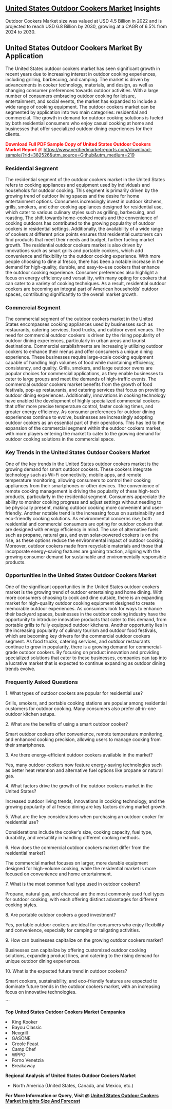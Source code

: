 <h2><a href="https://www.verifiedmarketreports.com/download-sample/?rid=382526&amp;utm_source=Github&amp;utm_medium=219" target="_blank">United States Outdoor Cookers Market</a> Insights</h2><p>Outdoor Cookers Market size was valued at USD 4.5 Billion in 2022 and is projected to reach USD 6.8 Billion by 2030, growing at a CAGR of 6.5% from 2024 to 2030.</p><p> <h2>United States Outdoor Cookers Market By Application</h2> <p>The United States outdoor cookers market has seen significant growth in recent years due to increasing interest in outdoor cooking experiences, including grilling, barbecuing, and camping. The market is driven by advancements in cooker technology, materials, and design, as well as changing consumer preferences towards outdoor activities. With a large number of consumers embracing outdoor cooking for leisure, entertainment, and social events, the market has expanded to include a wide range of cooking equipment. The outdoor cookers market can be segmented by application into two main categories: residential and commercial. The growth in demand for outdoor cooking solutions is fueled by both residential consumers who enjoy casual cooking at home and businesses that offer specialized outdoor dining experiences for their clients. <p><span class=""><span style="color: #ff0000;"><strong>Download Full PDF Sample Copy of United States Outdoor Cookers Market Report</strong> @ </span><a href="https://www.verifiedmarketreports.com/download-sample/?rid=382526&amp;utm_source=Github&amp;utm_medium=219" target="_blank">https://www.verifiedmarketreports.com/download-sample/?rid=382526&amp;utm_source=Github&amp;utm_medium=219</a></span></p></p> <h3>Residential Segment</h3> <p>The residential segment of the outdoor cookers market in the United States refers to cooking appliances and equipment used by individuals and households for outdoor cooking. This segment is primarily driven by the growing trend of outdoor living spaces and the desire for home entertainment options. Consumers increasingly invest in outdoor kitchens, grills, smokers, and other cooking appliances designed for residential use, which cater to various culinary styles such as grilling, barbecuing, and roasting. The shift towards home-cooked meals and the convenience of cooking outdoors has contributed to the growing popularity of outdoor cookers in residential settings. Additionally, the availability of a wide range of cookers at different price points ensures that residential customers can find products that meet their needs and budget, further fueling market growth. The residential outdoor cookers market is also driven by innovations such as smart grills and portable cookers, which add convenience and flexibility to the outdoor cooking experience. With more people choosing to dine al fresco, there has been a notable increase in the demand for high-quality, durable, and easy-to-use cookers that enhance the outdoor cooking experience. Consumer preferences also highlight a focus on energy efficiency and versatility, with many opting for cookers that can cater to a variety of cooking techniques. As a result, residential outdoor cookers are becoming an integral part of American households' outdoor spaces, contributing significantly to the overall market growth. <h3>Commercial Segment</h3> <p>The commercial segment of the outdoor cookers market in the United States encompasses cooking appliances used by businesses such as restaurants, catering services, food trucks, and outdoor event venues. The need for commercial outdoor cookers is driven by the rising popularity of outdoor dining experiences, particularly in urban areas and tourist destinations. Commercial establishments are increasingly utilizing outdoor cookers to enhance their menus and offer consumers a unique dining experience. These businesses require large-scale cooking equipment capable of handling high volumes of food while maintaining efficiency, consistency, and quality. Grills, smokers, and large outdoor ovens are popular choices for commercial applications, as they enable businesses to cater to large groups and meet the demands of high-traffic events. The commercial outdoor cookers market benefits from the growth of food festivals, pop-up restaurants, and catering services that focus on providing outdoor dining experiences. Additionally, innovations in cooking technology have enabled the development of highly specialized commercial cookers that offer more precise temperature control, faster cooking times, and greater energy efficiency. As consumer preferences for outdoor dining experiences continue to evolve, businesses are increasingly adopting outdoor cookers as an essential part of their operations. This has led to the expansion of the commercial segment within the outdoor cookers market, with more players entering the market to cater to the growing demand for outdoor cooking solutions in the commercial space. <h3>Key Trends in the United States Outdoor Cookers Market</h3> <p>One of the key trends in the United States outdoor cookers market is the growing demand for smart outdoor cookers. These cookers integrate technology such as Wi-Fi connectivity, mobile apps, and remote temperature monitoring, allowing consumers to control their cooking appliances from their smartphones or other devices. The convenience of remote cooking management is driving the popularity of these high-tech products, particularly in the residential segment. Consumers appreciate the ability to monitor cooking progress and adjust settings without needing to be physically present, making outdoor cooking more convenient and user-friendly. Another notable trend is the increasing focus on sustainability and eco-friendly cooking solutions. As environmental concerns rise, both residential and commercial consumers are opting for outdoor cookers that are designed with energy efficiency in mind. The use of alternative fuels such as propane, natural gas, and even solar-powered cookers is on the rise, as these options reduce the environmental impact of outdoor cooking. Moreover, outdoor cookers made from recyclable materials and those that incorporate energy-saving features are gaining traction, aligning with the growing consumer demand for sustainable and environmentally responsible products. <h3>Opportunities in the United States Outdoor Cookers Market</h3> <p>One of the significant opportunities in the United States outdoor cookers market is the growing trend of outdoor entertaining and home dining. With more consumers choosing to cook and dine outside, there is an expanding market for high-quality outdoor cooking equipment designed to create memorable outdoor experiences. As consumers look for ways to enhance their backyard spaces, businesses in the outdoor cooking industry have the opportunity to introduce innovative products that cater to this demand, from portable grills to fully equipped outdoor kitchens. Another opportunity lies in the increasing popularity of culinary tourism and outdoor food festivals, which are becoming key drivers for the commercial outdoor cookers segment. As food trucks, catering services, and outdoor restaurants continue to grow in popularity, there is a growing demand for commercial-grade outdoor cookers. By focusing on product innovation and providing specialized solutions that cater to these businesses, companies can tap into a lucrative market that is expected to continue expanding as outdoor dining trends evolve. <h3>Frequently Asked Questions</h3> <p>1. What types of outdoor cookers are popular for residential use?</p> <p>Grills, smokers, and portable cooking stations are popular among residential customers for outdoor cooking. Many consumers also prefer all-in-one outdoor kitchen setups.</p> <p>2. What are the benefits of using a smart outdoor cooker?</p> <p>Smart outdoor cookers offer convenience, remote temperature monitoring, and enhanced cooking precision, allowing users to manage cooking from their smartphones.</p> <p>3. Are there energy-efficient outdoor cookers available in the market?</p> <p>Yes, many outdoor cookers now feature energy-saving technologies such as better heat retention and alternative fuel options like propane or natural gas.</p> <p>4. What factors drive the growth of the outdoor cookers market in the United States?</p> <p>Increased outdoor living trends, innovations in cooking technology, and the growing popularity of al fresco dining are key factors driving market growth.</p> <p>5. What are the key considerations when purchasing an outdoor cooker for residential use?</p> <p>Considerations include the cooker’s size, cooking capacity, fuel type, durability, and versatility in handling different cooking methods.</p> <p>6. How does the commercial outdoor cookers market differ from the residential market?</p> <p>The commercial market focuses on larger, more durable equipment designed for high-volume cooking, while the residential market is more focused on convenience and home entertainment.</p> <p>7. What is the most common fuel type used in outdoor cookers?</p> <p>Propane, natural gas, and charcoal are the most commonly used fuel types for outdoor cooking, with each offering distinct advantages for different cooking styles.</p> <p>8. Are portable outdoor cookers a good investment?</p> <p>Yes, portable outdoor cookers are ideal for consumers who enjoy flexibility and convenience, especially for camping or tailgating activities.</p> <p>9. How can businesses capitalize on the growing outdoor cookers market?</p> <p>Businesses can capitalize by offering customized outdoor cooking solutions, expanding product lines, and catering to the rising demand for unique outdoor dining experiences.</p> <p>10. What is the expected future trend in outdoor cookers?</p> <p>Smart cookers, sustainability, and eco-friendly features are expected to dominate future trends in the outdoor cookers market, with an increasing focus on innovative technologies.</p> ```</p><p><strong>Top United States Outdoor Cookers Market Companies</strong></p><div data-test-id=""><p><li>King Kooker</li><li> Bayou Classic</li><li> Nexgrill</li><li> GASONE</li><li> Creole Feast</li><li> Camp Chef</li><li> WPPO</li><li> Forno Venetzia</li><li> Breakaway</li></p><div><strong>Regional Analysis of&nbsp;United States Outdoor Cookers Market</strong></div><ul><li dir="ltr"><p dir="ltr">North America&nbsp;(United States, Canada, and Mexico, etc.)</p></li></ul><p><strong>For More Information or Query, Visit @&nbsp;</strong><strong><a href="https://www.verifiedmarketreports.com/product/outdoor-cookers-market/?utm_source=Github&amp;utm_medium=219" target="_blank">United States Outdoor Cookers Market Insights Size And Forecast</a></strong></p></div>
